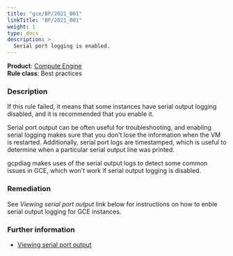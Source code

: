 ```yaml
---
title: "gce/BP/2021_001"
linkTitle: "BP/2021_001"
weight: 1
type: docs
description: >
  Serial port logging is enabled.
---
```


**Product**: [Compute Engine](https://cloud.google.com/compute)\
**Rule class**: Best practices

### Description

If this rule failed, it means that some instances have serial output logging
disabled, and it is recommended that you enable it.

Serial port output can be often useful for troubleshooting, and enabling serial
logging makes sure that you don't lose the information when the VM is restarted.
Additionally, serial port logs are timestamped, which is useful to determine
when a particular serial output line was printed.

gcpdiag makes uses of the serial output logs to detect some common issues in
GCE, which won't work if serial output logging is disabled.

### Remediation

See *Viewing serial port output* link below for instructions on how to enble
serial output logging for GCE instances.

### Further information

- [Viewing serial port output](https://cloud.google.com/compute/docs/instances/viewing-serial-port-output)
